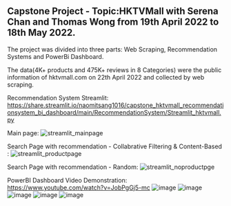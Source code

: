
## Capstone Project - Topic:HKTVMall with Serena Chan and Thomas Wong from 19th April 2022 to 18th May 2022. 

The project was divided into three parts: Web Scraping, Recommendation Systems and PowerBi Dashboard. 

The data(4K+ products and 475K+ reviews in 8 Categories) were the public information of hktvmall.com on 22th April 2022 and collected by web scraping.

Recommendation System Streamlit: 
https://share.streamlit.io/naomitsang1016/capstone_hktvmall_recommendationsystem_bi_dashboard/main/RecommendationSystem/Streamlit_hktvmall.py

Main page:
![streamlit_mainpage](https://user-images.githubusercontent.com/97008731/168754037-d45b2604-a32a-488d-abfe-416959fdec3a.png)

Search Page with recommendation - Collabrative Filtering & Content-Based :
![streamlit_productpage](https://user-images.githubusercontent.com/97008731/168754156-74f53b36-fb59-488a-a3f1-86c77dc976b9.png)

Search Page with recommendation - Random:
![streamlit_noproductpge](https://user-images.githubusercontent.com/97008731/168754374-b71b8be9-58c0-4feb-a394-c8992aa3aa68.png)

PowerBI Dashboard Video Demonstration:
https://www.youtube.com/watch?v=JobPgGj5-mc
![image](https://user-images.githubusercontent.com/97008731/168754572-d9949853-6ec6-4bc9-bcfa-c91f82920ebf.png)
![image](https://user-images.githubusercontent.com/97008731/168755587-a2262eef-535c-406b-8c33-d20f13661b41.png)
![image](https://user-images.githubusercontent.com/97008731/168755635-2bc08aea-eddc-4b24-abfa-acfecfb3c203.png)
![image](https://user-images.githubusercontent.com/97008731/168755707-09214408-5de4-4a23-a685-6dbeeaf75c3f.png)
![image](https://user-images.githubusercontent.com/97008731/168755773-76ccee71-9afe-4e1d-a889-56f7f0e33695.png)

